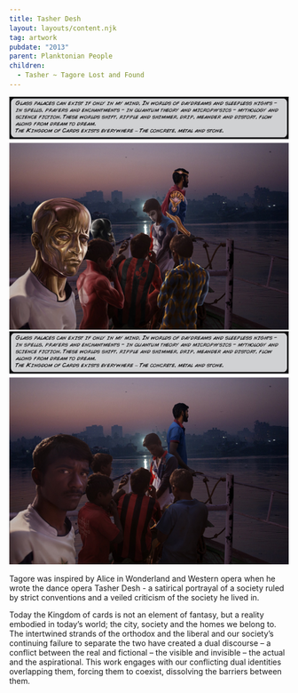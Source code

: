 ```yaml
---
title: Tasher Desh
layout: layouts/content.njk
tag: artwork
pubdate: "2013"
parent: Planktonian People
children:
  - Tasher ~ Tagore Lost and Found
---
```

![Tasher Desh (Kingdom of Cards), 2012, Lenticular and Vinyl print on archival board, 88x114 cm / 57x92 cm](/static/img/ali-akbar-mehta_tasher-desh_painted-with-text.jpg)
![](/static/img/ali-akbar-mehta_tasher-desh_original-with-text.jpg)

Tagore was inspired by Alice in Wonderland and Western opera when he wrote the dance opera Tasher Desh - a satirical portrayal of a society ruled by strict conventions and a veiled criticism of the society he lived in.

Today the Kingdom of cards is not an element of fantasy, but a reality embodied in today’s world; the city, society and the homes we belong to. The intertwined strands of the orthodox and the liberal and our society’s continuing failure to separate the two have created a dual discourse – a conflict between the real and fictional – the visible and invisible – the actual and the aspirational. This work engages with our conflicting dual identities overlapping them, forcing them to coexist, dissolving the barriers between them.
